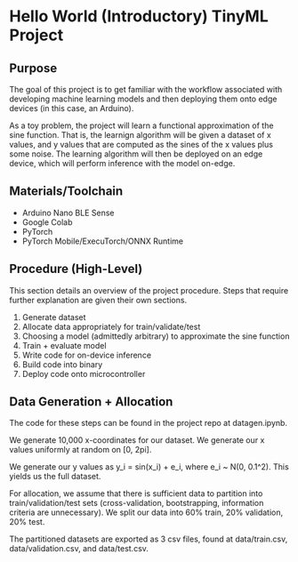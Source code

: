 # Hello World (Introductory) TinyML Project

## Purpose
The goal of this project is to get familiar with the workflow associated with developing machine learning models and then deploying them onto edge devices (in this case, an Arduino).

As a toy problem, the project will learn a functional approximation of the sine function. That is, the learnign algorithm will be given a dataset of x values, and y values that are computed as the sines of the x values plus some noise. The learning algorithm will then be deployed on an edge device, which will perform inference with the model on-edge.

## Materials/Toolchain
- Arduino Nano BLE Sense
- Google Colab
- PyTorch
- PyTorch Mobile/ExecuTorch/ONNX Runtime

## Procedure (High-Level)
This section details an overview of the project procedure. Steps that require further explanation are given their own sections.
1. Generate dataset
2. Allocate data appropriately for train/validate/test
3. Choosing a model (admittedly arbitrary) to approximate the sine function
4. Train + evaluate model
5. Write code for on-device inference
6. Build code into binary
7. Deploy code onto microcontroller

## Data Generation + Allocation
The code for these steps can be found in the project repo at datagen.ipynb.

We generate 10,000 x-coordinates for our dataset. We generate our x values uniformly at random on [0, 2pi].

We generate our y values as y_i = sin(x_i) + e_i, where e_i ~ N(0, 0.1^2). This yields us the full dataset.

For allocation, we assume that there is sufficient data to partition into train/validation/test sets (cross-validation, bootstrapping, information criteria are unnecessary). We split our data into 60% train, 20% validation, 20% test.

The partitioned datasets are exported as 3 csv files, found at data/train.csv, data/validation.csv, and data/test.csv.

